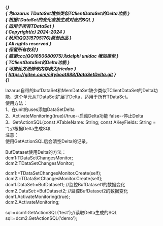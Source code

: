 {*******************************************************}  
{ 为lazarus TDataSet增加类似TClientDataSet的Delta功能   }  
{       根据TDataSet的变化直接生成对应的SQL             }  
{                 适用于所有TDataSet                    }  
{               Copyright(c) 2024-2024                  }  
{              秋风(QQ315795176)原创出品                }  
{                 All rights reserved                   }  
{                     保留所有权利                      }  
{ 感谢ccc(QQ1650680975)为delphi unidac 增加类似         }  
{ TClientDataSet的Delta功能                             }  
{ 可按此方法修改内存表为friedac                         }  
{ https://gitee.com/cityboat888/DataSetDelta.git        }  
{*******************************************************}  

lazarus自带的bufDataSet和MemDataSet缺少类似TClientDataSet的Delta功能，这个单元从TDataSet扩展了Delta，适用于所有TDataSet。  
使用方法：  
1、在unit的uses添加DataSetDelta  
2、ActivateMonitoring(true)//true--启动Delta功能  false--停止Delta  
3、GetActionSQL(const ATableName: String; const AKeyFields: String = '');//根据Delta生成SQL  
注意：  
使用GetActionSQL后会清空Delta的记录。  
  
BufDataset使用Delta的方法：  
  dcm1:TDataSetChangesMonitor;  
  dcm2:TDataSetChangesMonitor;  

  dcm1:=TDataSetChangesMonitor.Create(self);  
  dcm2:=TDataSetChangesMonitor.Create(self);  
  dcm1.DataSet:=BufDataset1; //监控BufDataset1的数据变化  
  dcm2.DataSet:=BufDataset2; //监控BufDataset2的数据变化  
  dcm1.ActivateMonitoring(true);  
  dcm2.ActivateMonitoring;  

  sql:=dcm1.GetActionSQL('test');//读取Delta生成的SQL  
  sql:=dcm2.GetActionSQL('demo');  


